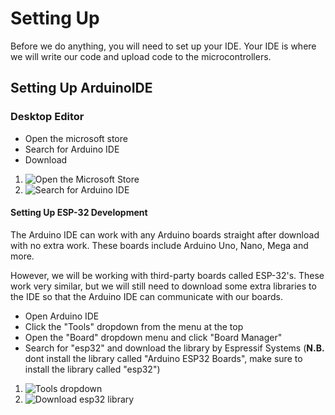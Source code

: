 # Setting Up

Before we do anything, you will need to set up your IDE.
Your IDE is where we will write our code and upload code to the microcontrollers.

## Setting Up ArduinoIDE

### Desktop Editor
- Open the microsoft store
- Search for Arduino IDE
- Download

1. ![Open the Microsoft Store](https://github.com/user-attachments/assets/3e1e9c03-de14-4d4d-a4fb-ad7c69c11293)
2. ![Search for Arduino IDE](https://github.com/user-attachments/assets/ef63ef11-fee8-4fd1-848d-80ea0898a8b2)

#### Setting Up ESP-32 Development
The Arduino IDE can work with any Arduino boards straight after download with no extra work. These boards include Arduino Uno, Nano, Mega and more.

However, we will be working with third-party boards called ESP-32's. These work very similar, but we will still need to download some extra libraries to the IDE so that the Arduino IDE can communicate with our boards.

- Open Arduino IDE
- Click the "Tools" dropdown from the menu at the top
- Open the "Board" dropdown menu and click "Board Manager"
- Search for "esp32" and download the library by Espressif Systems (**N.B.** dont install the library called "Arduino ESP32 Boards", make sure to install the library called "esp32")

1. ![Tools dropdown](https://github.com/user-attachments/assets/542590ae-c39b-495b-b1c3-ab02a8b13e48)
2. ![Download esp32 library](https://github.com/user-attachments/assets/e4fdfd47-e984-4291-8820-f01ec936295e)


